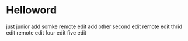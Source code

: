 # Helloword
just junior  add somke 
remote edit add other
second edit
remote edit
thrid edit
remote edit
four edit
five edit
